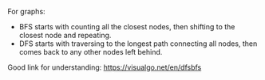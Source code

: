 For graphs:
- BFS starts with counting all the closest nodes, then shifting to the closest node and repeating.
- DFS starts with traversing to the longest path connecting all nodes, then comes back to any other nodes left behind.

Good link for understanding: https://visualgo.net/en/dfsbfs